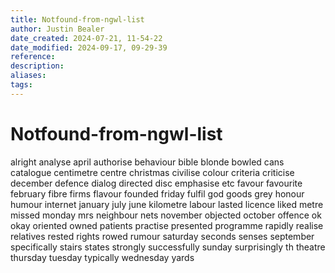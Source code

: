```yaml
---
title: Notfound-from-ngwl-list
author: Justin Bealer
date_created: 2024-07-21, 11-54-22
date_modified: 2024-09-17, 09-29-39
reference: 
description: 
aliases: 
tags: 
---
```

# Notfound-from-ngwl-list
alright
analyse
april
authorise
behaviour
bible
blonde
bowled
cans
catalogue
centimetre
centre
christmas
civilise
colour
criteria
criticise
december
defence
dialog
directed
disc
emphasise
etc
favour
favourite
february
fibre
firms
flavour
founded
friday
fulfil
god
goods
grey
honour
humour
internet
january
july
june
kilometre
labour
lasted
licence
liked
metre
missed
monday
mrs
neighbour
nets
november
objected
october
offence
ok
okay
oriented
owned
patients
practise
presented
programme
rapidly
realise
relatives
rested
rights
rowed
rumour
saturday
seconds
senses
september
specifically
stairs
states
strongly
successfully
sunday
surprisingly
th
theatre
thursday
tuesday
typically
wednesday
yards
